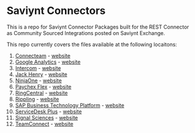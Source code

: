 # Saviynt Connectors

This is a repo for Saviynt Connector Packages built for the REST Connector as Community Sourced Integrations posted on Saviynt Exchange.

This repo currently covers the files available at the following locaitons:

1. [Connecteam](https://forums.saviynt.com/t5/community-sourced-integrations/connecteam-hr-integration-guide/ta-p/55821) - [website](https://connecteam.com/)
1. [Google Analytics](https://forums.saviynt.com/t5/community-sourced-integrations/google-analytics-integration-guide/ta-p/58306) - [website](https://analytics.google.com/)
1. [Intercom](https://forums.saviynt.com/t5/community-sourced-integrations/intercom-integration-guide/ta-p/52123) - [website](https://www.intercom.com/)
1. [Jack Henry](https://forums.saviynt.com/t5/community-sourced-integrations/jack-henry-integration-guide/ta-p/60263) - [website](https://www.jackhenry.com/)
1. [NinjaOne](https://forums.saviynt.com/t5/community-sourced-integrations/ninjaone-integration-guide/ta-p/53191) - [website](https://www.ninjaone.com/)
1. [Paychex Flex](https://forums.saviynt.com/t5/community-sourced-integrations/paychex-flex-hr-integration-guide/ta-p/59873ls) - [website](https://www.paychex.com/)
1. [RingCentral](https://forums.saviynt.com/t5/community-sourced-integrations/ringcentral-integration-guide/ta-p/45617) - [website](https://www.ringcentral.com/)
1. [Rippling](https://forums.saviynt.com/t5/community-sourced-integrations/rippling-hr-integration-guide/ta-p/56471) - [website](https://www.rippling.com/)
1. [SAP Business Technology Platform](https://forums.saviynt.com/t5/community-sourced-integrations/sap-business-technology-platform-sap-btp-integration-guide/ta-p/68010) - [website](https://www.sap.com/products/technology-platform.html)
1. [ServiceDesk Plus](https://forums.saviynt.com/t5/community-sourced-integrations/servicedesk-plus-integration-guide/ta-p/53548) - [website](https://www.manageengine.com/products/service-desk/)
1. [Signal Sciences](https://forums.saviynt.com/t5/community-sourced-integrations/signal-sciences-integration-guide/ta-p/50270) - [website](https://www.signalsciences.com/)
1. [TeamConnect](https://forums.saviynt.com/t5/community-sourced-integrations/teamconnect-integration-guide/ta-p/65149) - [website](https://www.teamconnectusa.com/)